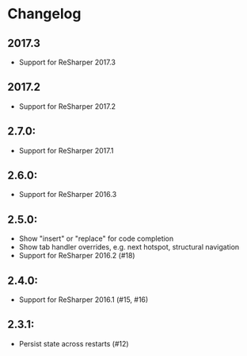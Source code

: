 # Changelog

## 2017.3
- Support for ReSharper 2017.3

## 2017.2
- Support for ReSharper 2017.2

## 2.7.0:
- Support for ReSharper 2017.1

## 2.6.0:
- Support for ReSharper 2016.3

## 2.5.0:
- Show "insert" or "replace" for code completion
- Show tab handler overrides, e.g. next hotspot, structural navigation
- Support for ReSharper 2016.2 (#18)

## 2.4.0:
- Support for ReSharper 2016.1 (#15, #16)

## 2.3.1:
- Persist state across restarts (#12)